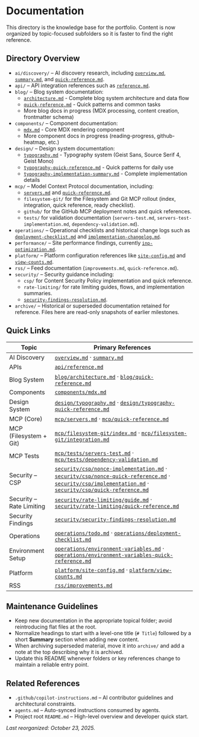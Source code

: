 # Documentation

This directory is the knowledge base for the portfolio. Content is now organized by topic-focused subfolders so it is faster to find the right reference.

## Directory Overview

- `ai/discovery/` – AI discovery research, including [`overview.md`](./ai/discovery/overview.md), [`summary.md`](./ai/discovery/summary.md), and [`quick-reference.md`](./ai/discovery/quick-reference.md).
- `api/` – API integration references such as [`reference.md`](./api/reference.md).
- `blog/` – Blog system documentation:
	- [`architecture.md`](./blog/architecture.md) - Complete blog system architecture and data flow
	- [`quick-reference.md`](./blog/quick-reference.md) - Quick patterns and common tasks
	- More blog docs in progress (MDX processing, content creation, frontmatter schema)
- `components/` – Component documentation:
	- [`mdx.md`](./components/mdx.md) - Core MDX rendering component
	- More component docs in progress (reading-progress, github-heatmap, etc.)
- `design/` – Design system documentation:
	- [`typography.md`](./design/typography.md) - Typography system (Geist Sans, Source Serif 4, Geist Mono)
	- [`typography-quick-reference.md`](./design/typography-quick-reference.md) - Quick patterns for daily use
	- [`typography-implementation-summary.md`](./design/typography-implementation-summary.md) - Complete implementation details
- `mcp/` – Model Context Protocol documentation, including:
	- [`servers.md`](./mcp/servers.md) and [`quick-reference.md`](./mcp/quick-reference.md).
	- `filesystem-git/` for the Filesystem and Git MCP rollout (index, integration, quick reference, ready checklist).
	- `github/` for the GitHub MCP deployment notes and quick references.
	- `tests/` for validation documentation (`servers-test.md`, `servers-test-implementation.md`, `dependency-validation.md`).
- `operations/` – Operational checklists and historical change logs such as [`deployment-checklist.md`](./operations/deployment-checklist.md) and [`implementation-changelog.md`](./operations/implementation-changelog.md).
- `performance/` – Site performance findings, currently [`inp-optimization.md`](./performance/inp-optimization.md).
- `platform/` – Platform configuration references like [`site-config.md`](./platform/site-config.md) and [`view-counts.md`](./platform/view-counts.md).
- `rss/` – Feed documentation (`improvements.md`, `quick-reference.md`).
- `security/` – Security guidance including:
	- `csp/` for Content Security Policy implementation and quick reference.
	- `rate-limiting/` for rate limiting guides, flows, and implementation summaries.
	- [`security-findings-resolution.md`](./security/security-findings-resolution.md).
- `archive/` – Historical or superseded documentation retained for reference. Files here are read-only snapshots of earlier milestones.

## Quick Links

| Topic | Primary References |
|-------|--------------------|
| AI Discovery | [`overview.md`](./ai/discovery/overview.md) · [`summary.md`](./ai/discovery/summary.md) |
| APIs | [`api/reference.md`](./api/reference.md) |
| Blog System | [`blog/architecture.md`](./blog/architecture.md) · [`blog/quick-reference.md`](./blog/quick-reference.md) |
| Components | [`components/mdx.md`](./components/mdx.md) |
| Design System | [`design/typography.md`](./design/typography.md) · [`design/typography-quick-reference.md`](./design/typography-quick-reference.md) |
| MCP (Core) | [`mcp/servers.md`](./mcp/servers.md) · [`mcp/quick-reference.md`](./mcp/quick-reference.md) |
| MCP (Filesystem + Git) | [`mcp/filesystem-git/index.md`](./mcp/filesystem-git/index.md) · [`mcp/filesystem-git/integration.md`](./mcp/filesystem-git/integration.md) |
| MCP Tests | [`mcp/tests/servers-test.md`](./mcp/tests/servers-test.md) · [`mcp/tests/dependency-validation.md`](./mcp/tests/dependency-validation.md) |
| Security – CSP | [`security/csp/nonce-implementation.md`](./security/csp/nonce-implementation.md) · [`security/csp/nonce-quick-reference.md`](./security/csp/nonce-quick-reference.md) · [`security/csp/implementation.md`](./security/csp/implementation.md) · [`security/csp/quick-reference.md`](./security/csp/quick-reference.md) |
| Security – Rate Limiting | [`security/rate-limiting/guide.md`](./security/rate-limiting/guide.md) · [`security/rate-limiting/quick-reference.md`](./security/rate-limiting/quick-reference.md) |
| Security Findings | [`security/security-findings-resolution.md`](./security/security-findings-resolution.md) |
| Operations | [`operations/todo.md`](./operations/todo.md) · [`operations/deployment-checklist.md`](./operations/deployment-checklist.md) |
| Environment Setup | [`operations/environment-variables.md`](./operations/environment-variables.md) · [`operations/environment-variables-quick-reference.md`](./operations/environment-variables-quick-reference.md) |
| Platform | [`platform/site-config.md`](./platform/site-config.md) · [`platform/view-counts.md`](./platform/view-counts.md) |
| RSS | [`rss/improvements.md`](./rss/improvements.md) |

## Maintenance Guidelines

- Keep new documentation in the appropriate topical folder; avoid reintroducing flat files at the root.
- Normalize headings to start with a level-one title (`# Title`) followed by a short **Summary** section when adding new content.
- When archiving superseded material, move it into `archive/` and add a note at the top describing why it is archived.
- Update this README whenever folders or key references change to maintain a reliable entry point.

## Related References

- `.github/copilot-instructions.md` – AI contributor guidelines and architectural constraints.
- `agents.md` – Auto-synced instructions consumed by agents.
- Project root `README.md` – High-level overview and developer quick start.

_Last reorganized: October 23, 2025._
